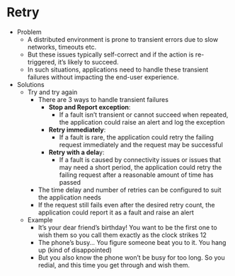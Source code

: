# Retry

- Problem
  - A distributed environment is prone to transient errors due to slow networks, timeouts etc.
  - But these issues typically self-correct and if the action is re-triggered, it’s likely to succeed.
  - In such situations, applications need to handle these transient failures without impacting the end-user experience.
- Solutions
  - Try and try again
    - There are 3 ways to handle transient failures
      - **Stop and Report exception**:
        - If a fault isn’t transient or cannot succeed when repeated, the application could raise an alert and log the exception
      - **Retry immediately**:
        - If a fault is rare, the application could retry the failing request immediately and the request may be successful
      - **Retry with a dela**y:
        - If a fault is caused by connectivity issues or issues that may need a short period, the application could retry the failing request after a reasonable amount of time has passed
    - The time delay and number of retries can be configured to suit the application needs
    - If the request still fails even after the desired retry count, the application could report it as a fault and raise an alert
  - Example
    - It’s your dear friend’s birthday! You want to be the first one to wish them so you call them exactly as the clock strikes 12
    - The phone’s busy… You figure someone beat you to it. You hang up (kind of disappointed)
    - But you also know the phone won’t be busy for too long. So you redial, and this time you get through and wish them.
